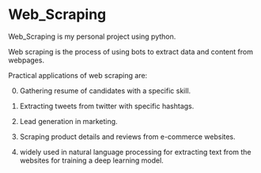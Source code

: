 # Web_Scraping

Web_Scraping is my personal project using python.

Web scraping is the process of using bots to extract data and content from webpages.

Practical applications of web scraping are:

0. Gathering resume of candidates with a specific skill.

1. Extracting tweets from twitter with specific hashtags.

2. Lead generation in marketing.

3. Scraping product details and reviews from e-commerce websites.

4. widely used in natural language processing for extracting text from the websites for training a deep learning model.
